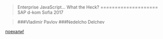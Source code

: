 >
> Enterprise JavaScript... What the Heck?
====================
> SAP d-kom Sofia 2017

> ###Vladimir Pavlov
> ###Nedelcho Delchev


[поехали!](2_whatis.md)

